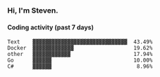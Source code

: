 ### Hi, I'm Steven.

#### Coding activity (past 7 days)
```
Text    ▓▓▓▓▓▓▓▓▓▓▓▓▓▓▓▓▓▓▓▓▓▓▓▓▓▓▓▓▓▓  43.49%
Docker  ▓▓▓▓▓▓▓▓▓▓▓▓▓                   19.62%
other   ▓▓▓▓▓▓▓▓▓▓▓▓                    17.94%
Go      ▓▓▓▓▓▓                          10.00%
C#      ▓▓▓▓▓▓                           8.96%
```
